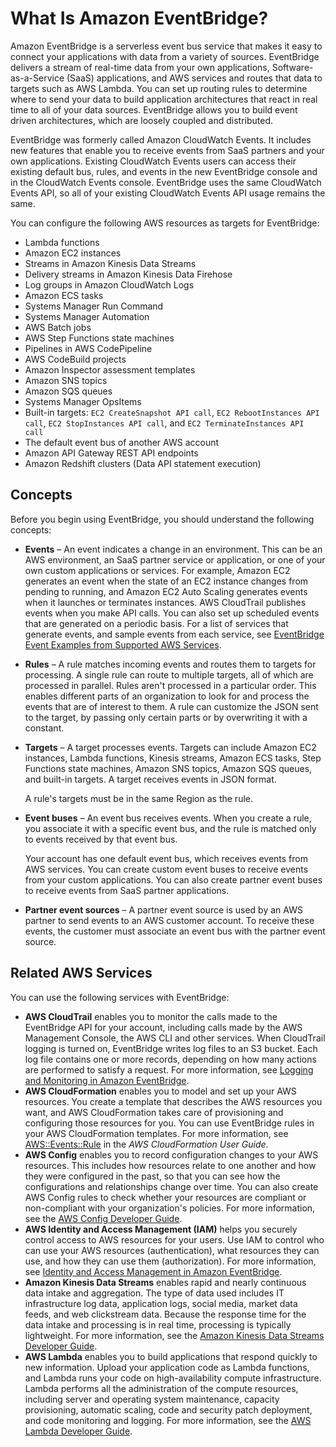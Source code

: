 # What Is Amazon EventBridge?<a name="what-is-amazon-eventbridge"></a>

Amazon EventBridge is a serverless event bus service that makes it easy to connect your applications with data from a variety of sources\. EventBridge delivers a stream of real\-time data from your own applications, Software\-as\-a\-Service \(SaaS\) applications, and AWS services and routes that data to targets such as AWS Lambda\. You can set up routing rules to determine where to send your data to build application architectures that react in real time to all of your data sources\. EventBridge allows you to build event driven architectures, which are loosely coupled and distributed\. 

EventBridge was formerly called Amazon CloudWatch Events\. It includes new features that enable you to receive events from SaaS partners and your own applications\. Existing CloudWatch Events users can access their existing default bus, rules, and events in the new EventBridge console and in the CloudWatch Events console\. EventBridge uses the same CloudWatch Events API, so all of your existing CloudWatch Events API usage remains the same\.

You can configure the following AWS resources as targets for EventBridge:
+ Lambda functions
+ Amazon EC2 instances
+ Streams in Amazon Kinesis Data Streams
+ Delivery streams in Amazon Kinesis Data Firehose
+ Log groups in Amazon CloudWatch Logs
+ Amazon ECS tasks
+ Systems Manager Run Command
+ Systems Manager Automation
+ AWS Batch jobs
+ AWS Step Functions state machines
+ Pipelines in AWS CodePipeline
+ AWS CodeBuild projects
+ Amazon Inspector assessment templates
+ Amazon SNS topics
+ Amazon SQS queues
+ Systems Manager OpsItems
+ Built\-in targets: `EC2 CreateSnapshot API call`, `EC2 RebootInstances API call`, `EC2 StopInstances API call`, and `EC2 TerminateInstances API call`
+ The default event bus of another AWS account
+ Amazon API Gateway REST API endpoints
+ Amazon Redshift clusters \(Data API statement execution\)

## Concepts<a name="event-bridge-components"></a>

Before you begin using EventBridge, you should understand the following concepts:
+ **Events** – An event indicates a change in an environment\. This can be an AWS environment, an SaaS partner service or application, or one of your own custom applications or services\. For example, Amazon EC2 generates an event when the state of an EC2 instance changes from pending to running, and Amazon EC2 Auto Scaling generates events when it launches or terminates instances\. AWS CloudTrail publishes events when you make API calls\. You can also set up scheduled events that are generated on a periodic basis\. For a list of services that generate events, and sample events from each service, see [EventBridge Event Examples from Supported AWS Services](event-types.md)\.
+ **Rules** – A rule matches incoming events and routes them to targets for processing\. A single rule can route to multiple targets, all of which are processed in parallel\. Rules aren't processed in a particular order\. This enables different parts of an organization to look for and process the events that are of interest to them\. A rule can customize the JSON sent to the target, by passing only certain parts or by overwriting it with a constant\.
+ **Targets** – A target processes events\. Targets can include Amazon EC2 instances, Lambda functions, Kinesis streams, Amazon ECS tasks, Step Functions state machines, Amazon SNS topics, Amazon SQS queues, and built\-in targets\. A target receives events in JSON format\.

  A rule's targets must be in the same Region as the rule\.
+ **Event buses** – An event bus receives events\. When you create a rule, you associate it with a specific event bus, and the rule is matched only to events received by that event bus\.

  Your account has one default event bus, which receives events from AWS services\. You can create custom event buses to receive events from your custom applications\. You can also create partner event buses to receive events from SaaS partner applications\.
+ **Partner event sources** – A partner event source is used by an AWS partner to send events to an AWS customer account\. To receive these events, the customer must associate an event bus with the partner event source\.

## Related AWS Services<a name="eventbridge-related-services"></a>

You can use the following services with EventBridge:
+ **AWS CloudTrail** enables you to monitor the calls made to the EventBridge API for your account, including calls made by the AWS Management Console, the AWS CLI and other services\. When CloudTrail logging is turned on, EventBridge writes log files to an S3 bucket\. Each log file contains one or more records, depending on how many actions are performed to satisfy a request\. For more information, see [Logging and Monitoring in Amazon EventBridge](logging-cw-api-calls-eventbridge.md)\.
+ **AWS CloudFormation** enables you to model and set up your AWS resources\. You create a template that describes the AWS resources you want, and AWS CloudFormation takes care of provisioning and configuring those resources for you\. You can use EventBridge rules in your AWS CloudFormation templates\. For more information, see [AWS::Events::Rule](https://docs.aws.amazon.com/AWSCloudFormation/latest/UserGuide/aws-resource-events-rule.html) in the *AWS CloudFormation User Guide*\.
+ **AWS Config** enables you to record configuration changes to your AWS resources\. This includes how resources relate to one another and how they were configured in the past, so that you can see how the configurations and relationships change over time\. You can also create AWS Config rules to check whether your resources are compliant or non\-compliant with your organization's policies\. For more information, see the [AWS Config Developer Guide](https://docs.aws.amazon.com/config/latest/developerguide/)\.
+ **AWS Identity and Access Management \(IAM\)** helps you securely control access to AWS resources for your users\. Use IAM to control who can use your AWS resources \(authentication\), what resources they can use, and how they can use them \(authorization\)\. For more information, see [Identity and Access Management in Amazon EventBridge](auth-and-access-control-eventbridge.md)\.
+ **Amazon Kinesis Data Streams** enables rapid and nearly continuous data intake and aggregation\. The type of data used includes IT infrastructure log data, application logs, social media, market data feeds, and web clickstream data\. Because the response time for the data intake and processing is in real time, processing is typically lightweight\. For more information, see the [Amazon Kinesis Data Streams Developer Guide](https://docs.aws.amazon.com/streams/latest/dev/)\.
+ **AWS Lambda** enables you to build applications that respond quickly to new information\. Upload your application code as Lambda functions, and Lambda runs your code on high\-availability compute infrastructure\. Lambda performs all the administration of the compute resources, including server and operating system maintenance, capacity provisioning, automatic scaling, code and security patch deployment, and code monitoring and logging\. For more information, see the [AWS Lambda Developer Guide](https://docs.aws.amazon.com/lambda/latest/dg/)\.